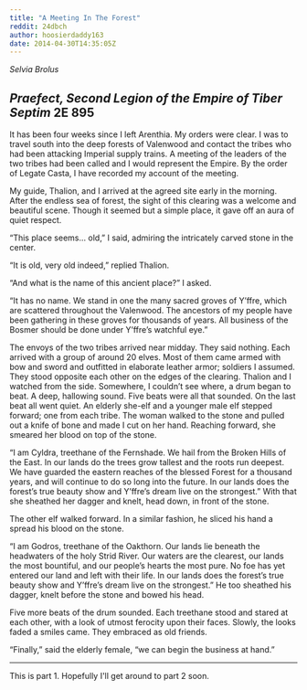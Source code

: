 ```yaml
---
title: "A Meeting In The Forest"
reddit: 24dbch
author: hoosierdaddy163
date: 2014-04-30T14:35:05Z
---
```


*Selvia Brolus*

*Praefect, Second Legion of the Empire of Tiber Septim*
2E 895
---------------------------------------------------------------------------------------------------------------------------
It has been four weeks since I left Arenthia. My orders were clear. I was to travel south into the deep forests of Valenwood and contact the tribes who had been attacking Imperial supply trains. A meeting of the leaders of the two tribes had been called and I would represent the Empire. By the order of Legate Casta, I have recorded my account of the meeting.

My guide, Thalion, and I arrived at the agreed site early in the morning. After the endless sea of forest, the sight of this clearing was a welcome and beautiful scene. Though it seemed but a simple place, it gave off an aura of quiet respect.

“This place seems… old,” I said, admiring the intricately carved stone in the center.

“It is old, very old indeed,” replied Thalion.

“And what is the name of this ancient place?” I asked.

“It has no name. We stand in one the many sacred groves of Y’ffre, which are scattered throughout the Valenwood. The ancestors of my people have been gathering in these groves for thousands of years. All business of the Bosmer should be done under Y’ffre’s watchful eye.”

The envoys of the two tribes arrived near midday. They said nothing. Each arrived with a group of around 20 elves. Most of them came armed with bow and sword and outfitted in elaborate leather armor; soldiers I assumed. They stood opposite each other on the edges of the clearing. Thalion and I watched from the side. Somewhere, I couldn’t see where, a drum began to beat. A deep, hallowing sound. Five beats were all that sounded. On the last beat all went quiet. An elderly she-elf and a younger male elf stepped forward; one from each tribe. The woman walked to the stone and pulled out a knife of bone and made I cut on her hand. Reaching forward, she smeared her blood on top of the stone.

“I am Cyldra, treethane of the Fernshade. We hail from the Broken Hills of the East. In our lands do the trees grow tallest and the roots run deepest. We have guarded the eastern reaches of the blessed Forest for a thousand years, and will continue to do so long into the future. In our lands does the forest’s true beauty show and Y’ffre’s dream live on the strongest.” With that she sheathed her dagger and knelt, head down, in front of the stone.

The other elf walked forward. In a similar fashion, he sliced his hand a spread his blood on the stone.

“I am Godros, treethane of the Oakthorn. Our lands lie beneath the headwaters of the holy Strid River. Our waters are the clearest, our lands the most bountiful, and our people’s hearts the most pure. No foe has yet entered our land and left with their life. In our lands does the forest’s true beauty show and Y’ffre’s dream live on the strongest.” He too sheathed his dagger, knelt before the stone and bowed his head.

Five more beats of the drum sounded. Each treethane stood and stared at each other, with a look of utmost ferocity upon their faces. Slowly, the looks faded a smiles came. They embraced as old friends.

“Finally,” said the elderly female, “we can begin the business at hand.” 

---------------------------------------------------------------------------------------------------------------------------
This is part 1. Hopefully I'll get around to part 2 soon.

